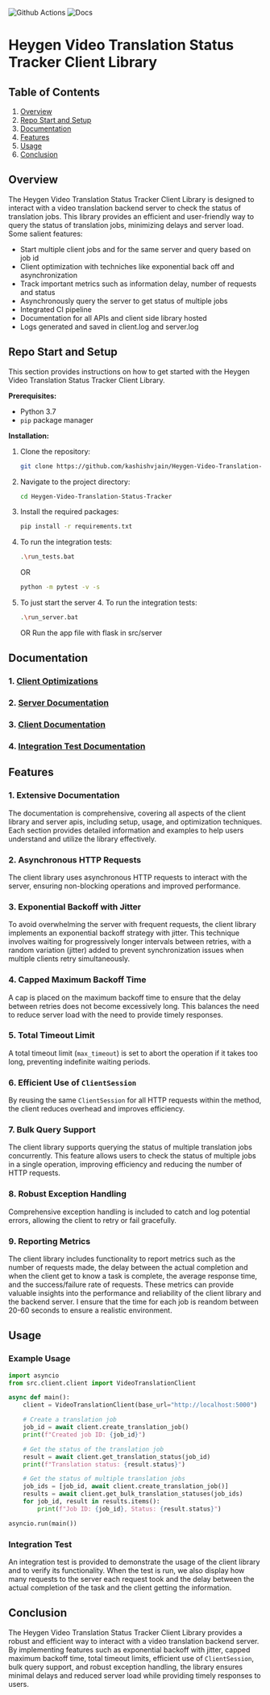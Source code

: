 ![Github Actions](https://github.com/kashishvjain/Heygen-Video-Translation-Status-Tracker/actions/workflows/pylint.yml/badge.svg)
![Docs](https://img.shields.io/readthedocs/heygen-video-translation-status-tracker)

# Heygen Video Translation Status Tracker Client Library

## Table of Contents

1. [Overview](#overview)
2. [Repo Start and Setup](#repo-start-and-setup)
3. [Documentation](#documentation)
4. [Features](#features)
5. [Usage](#usage)
6. [Conclusion](#conclusion)

## Overview

The Heygen Video Translation Status Tracker Client Library is designed to interact with a video translation backend server to check the status of translation jobs. This library provides an efficient and user-friendly way to query the status of translation jobs, minimizing delays and server load. Some salient features:

-   Start multiple client jobs and for the same server and query based on job id
-   Client optimization with techniches like exponential back off and asynchronization
-   Track important metrics such as information delay, number of requests and status
-   Asynchronously query the server to get status of multiple jobs
-   Integrated CI pipeline
-   Documentation for all APIs and client side library hosted
-   Logs generated and saved in client.log and server.log

## Repo Start and Setup

This section provides instructions on how to get started with the Heygen Video Translation Status Tracker Client Library.

**Prerequisites:**

-   Python 3.7
-   `pip` package manager

**Installation:**

1. Clone the repository:
    ```bash
    git clone https://github.com/kashishvjain/Heygen-Video-Translation-Status-Tracker.git
    ```
2. Navigate to the project directory:
    ```bash
    cd Heygen-Video-Translation-Status-Tracker
    ```
3. Install the required packages:
    ```bash
    pip install -r requirements.txt
    ```
4. To run the integration tests:
    ```bash
    .\run_tests.bat
    ```
    OR
    ```bash
    python -m pytest -v -s
    ```
5. To just start the server 4. To run the integration tests:
    ```bash
    .\run_server.bat
    ```
    OR
    Run the app file with flask in src/server

## Documentation

### 1. [Client Optimizations](markdown_documentation\client_optimizations.md)

### 2. [Server Documentation](markdown_documentation\server_implementation.md)

### 3. [Client Documentation](markdown_documentation\client_implementation.md)

### 4. [Integration Test Documentation](markdown_documentation\integration_test_implementation.md)

## Features

### 1. Extensive Documentation

The documentation is comprehensive, covering all aspects of the client library and server apis, including setup, usage, and optimization techniques. Each section provides detailed information and examples to help users understand and utilize the library effectively.

### 2. Asynchronous HTTP Requests

The client library uses asynchronous HTTP requests to interact with the server, ensuring non-blocking operations and improved performance.

### 3. Exponential Backoff with Jitter

To avoid overwhelming the server with frequent requests, the client library implements an exponential backoff strategy with jitter. This technique involves waiting for progressively longer intervals between retries, with a random variation (jitter) added to prevent synchronization issues when multiple clients retry simultaneously.

### 4. Capped Maximum Backoff Time

A cap is placed on the maximum backoff time to ensure that the delay between retries does not become excessively long. This balances the need to reduce server load with the need to provide timely responses.

### 5. Total Timeout Limit

A total timeout limit (`max_timeout`) is set to abort the operation if it takes too long, preventing indefinite waiting periods.

### 6. Efficient Use of `ClientSession`

By reusing the same `ClientSession` for all HTTP requests within the method, the client reduces overhead and improves efficiency.

### 7. Bulk Query Support

The client library supports querying the status of multiple translation jobs concurrently. This feature allows users to check the status of multiple jobs in a single operation, improving efficiency and reducing the number of HTTP requests.

### 8. Robust Exception Handling

Comprehensive exception handling is included to catch and log potential errors, allowing the client to retry or fail gracefully.

### 9. Reporting Metrics

The client library includes functionality to report metrics such as the number of requests made, the delay between the actual completion and when the client get to know a task is complete, the average response time, and the success/failure rate of requests. These metrics can provide valuable insights into the performance and reliability of the client library and the backend server. I ensure that the time for each job is reandom between 20-60 seconds to ensure a realistic environment.

## Usage

### Example Usage

```python
import asyncio
from src.client.client import VideoTranslationClient

async def main():
    client = VideoTranslationClient(base_url="http://localhost:5000")

    # Create a translation job
    job_id = await client.create_translation_job()
    print(f"Created job ID: {job_id}")

    # Get the status of the translation job
    result = await client.get_translation_status(job_id)
    print(f"Translation status: {result.status}")

    # Get the status of multiple translation jobs
    job_ids = [job_id, await client.create_translation_job()]
    results = await client.get_bulk_translation_statuses(job_ids)
    for job_id, result in results.items():
        print(f"Job ID: {job_id}, Status: {result.status}")

asyncio.run(main())
```

### Integration Test

An integration test is provided to demonstrate the usage of the client library and to verify its functionality. When the test is run, we also display how many requests to the server each request took and the delay between the actual completion of the task and the client getting the information.

## Conclusion

The Heygen Video Translation Status Tracker Client Library provides a robust and efficient way to interact with a video translation backend server. By implementing features such as exponential backoff with jitter, capped maximum backoff time, total timeout limits, efficient use of `ClientSession`, bulk query support, and robust exception handling, the library ensures minimal delays and reduced server load while providing timely responses to users.
